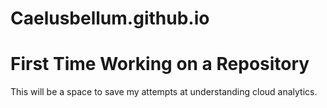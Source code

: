 # Caelusbellum.github.io

# First Time Working on a Repository

This will be a space to save my attempts at understanding cloud analytics.




